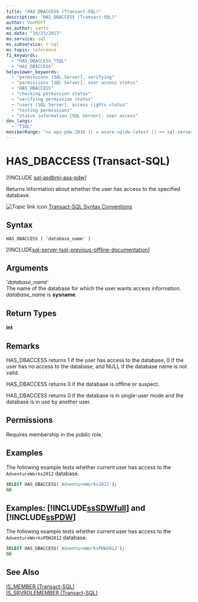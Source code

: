 ```yaml
---
title: "HAS_DBACCESS (Transact-SQL)"
description: "HAS_DBACCESS (Transact-SQL)"
author: VanMSFT
ms.author: vanto
ms.date: "10/23/2017"
ms.service: sql
ms.subservice: t-sql
ms.topic: reference
f1_keywords:
  - "HAS_DBACCESS_TSQL"
  - "HAS_DBACCESS"
helpviewer_keywords:
  - "permissions [SQL Server], verifying"
  - "permissions [SQL Server], user access status"
  - "HAS_DBACCESS"
  - "checking permission status"
  - "verifying permission status"
  - "users [SQL Server], access rights status"
  - "testing permissions"
  - "status information [SQL Server], user access"
dev_langs:
  - "TSQL"
monikerRange: ">= aps-pdw-2016 || = azure-sqldw-latest || >= sql-server-2016 || >= sql-server-linux-2017 || = azuresqldb-mi-current"
---
```

# HAS_DBACCESS (Transact-SQL)
[!INCLUDE [sql-asdbmi-asa-pdw](../../includes/applies-to-version/sql-asdbmi-asa-pdw.md)]

  Returns information about whether the user has access to the specified database.  
  
 ![Topic link icon](../../database-engine/configure-windows/media/topic-link.gif "Topic link icon") [Transact-SQL Syntax Conventions](../../t-sql/language-elements/transact-sql-syntax-conventions-transact-sql.md)  
  
## Syntax  
  
```syntaxsql  
HAS_DBACCESS ( 'database_name' )  
```  
  
[!INCLUDE[sql-server-tsql-previous-offline-documentation](../../includes/sql-server-tsql-previous-offline-documentation.md)]

## Arguments
 '*database_name*'  
 The name of the database for which the user wants access information. *database_name* is **sysname**.  
  
## Return Types  
 **int**  
  
## Remarks  
 HAS_DBACCESS returns 1 if the user has access to the database, 0 if the user has no access to the database, and NULL if the database name is not valid.  
  
 HAS_DBACCESS returns 0 if the database is offline or suspect.  
  
 HAS_DBACCESS returns 0 if the database is in single-user mode and the database is in use by another user.  
  
## Permissions  
 Requires membership in the public role.  
  
## Examples  
 The following example tests whether current user has access to the `AdventureWorks2012` database.  
  
```sql  
SELECT HAS_DBACCESS('AdventureWorks2012');  
GO  
```  
  
## Examples: [!INCLUDE[ssSDWfull](../../includes/sssdwfull-md.md)] and [!INCLUDE[ssPDW](../../includes/sspdw-md.md)]  
 The following example tests whether current user has access to the `AdventureWorksPDW2012` database.  
  
```sql  
SELECT HAS_DBACCESS('AdventureWorksPDW2012');  
GO  
```  
  
## See Also  
 [IS_MEMBER &#40;Transact-SQL&#41;](../../t-sql/functions/is-member-transact-sql.md)   
 [IS_SRVROLEMEMBER &#40;Transact-SQL&#41;](../../t-sql/functions/is-srvrolemember-transact-sql.md)  
  
  

